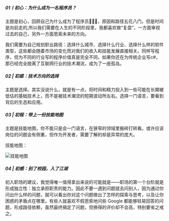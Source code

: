 ##### 01丨初心：为什么成为一名程序员？

主题是初心，回顾自己为什么成为了程序员👨🏻‍💻，原因和路径五花八门，但是时间是向前走的,所以我们需要在人生的不同阶段里，我都喜欢做“复盘”，一方面审视过去的自己，另外一方面思索未来的方向。

我们需要为自己规划职业路径：选择什么城市、选择什么行业、选择什么样的软件类型，这些都会随着市场的变化而对我们的收入和技能发展直接相关。同样写程序，但为不同的行业写的程序价值真是完全不同，如果你还在为传统企业写c#，那已经完全脱离了互联网行业的技术潮流，成为了一座孤岛。

##### 02 | 初惑：技术方向的选择

主题是选择。其实没说什么，就是有一点，将时间和精力投入到一些可能在长期被低估的基础技术上，而不是被技术潮流的短期波动所左右。选择一门语言，要看到背后的生态和应用。


##### 03 | 初程：带上一份技能地图

主题是技能地图，你不能只是会一门语言，在狭窄的领域里搬砖打转看。或许应该岗位的问题会有侧重，但作为开发者，需要了解的却是异常的庞大。

技能地图：

![技能地图](https://github.com/fltenwall/-image/blob/master/%E7%A8%8B%E5%BA%8F%E5%91%98%E8%BF%9B%E9%98%B6%E6%94%BB%E7%95%A5-%E5%BC%80%E7%AF%87%E8%AF%8D.png)


##### 04 | 初感：别了校园，入了江湖


初入职场的建议，我觉得唯一值得拿出来说的可能就是——职场的第一个台阶就是形成独立性：独立承担职责的能力。因此不要一遇到问题就去问别人，因为通过你问出什么样的问题，就可以看出你对这个问题做出了怎样的探索与思考，以及让你困惑的矛盾点在哪里。有些人就喜欢不假思索地问些 Google 都能够轻易回答的问题，形成路径依赖，虽然最终搞定了问题，但换得的评价却不会高，特别要省之戒之。